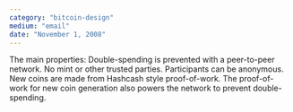 ```yaml
---
category: "bitcoin-design"
medium: "email"
date: "November 1, 2008"
---
```

The main properties: 
 Double-spending is prevented with a peer-to-peer network.
 No mint or other trusted parties.
 Participants can be anonymous.
 New coins are made from Hashcash style proof-of-work.
 The proof-of-work for new coin generation also powers the network to prevent double-spending.